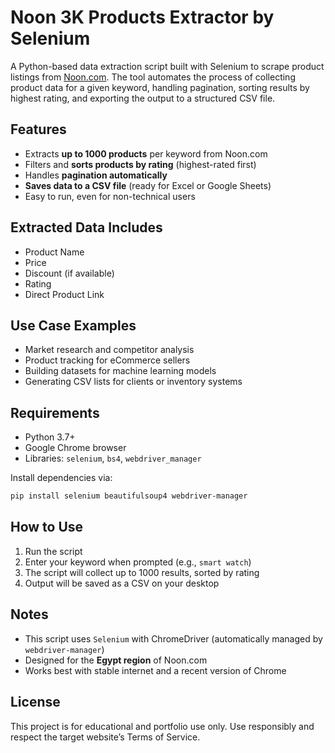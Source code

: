 # Noon 3K Products Extractor by Selenium


A Python-based data extraction script built with Selenium to scrape product listings from [Noon.com](https://www.noon.com/).
The tool automates the process of collecting product data for a given keyword, handling pagination, sorting results by highest rating, and exporting the output to a structured CSV file.

## Features

* Extracts **up to 1000 products** per keyword from Noon.com
* Filters and **sorts products by rating** (highest-rated first)
* Handles **pagination automatically**
* **Saves data to a CSV file** (ready for Excel or Google Sheets)
* Easy to run, even for non-technical users

## Extracted Data Includes

* Product Name
* Price
* Discount (if available)
* Rating
* Direct Product Link

## Use Case Examples

* Market research and competitor analysis
* Product tracking for eCommerce sellers
* Building datasets for machine learning models
* Generating CSV lists for clients or inventory systems

## Requirements

* Python 3.7+
* Google Chrome browser
* Libraries: `selenium`, `bs4`, `webdriver_manager`

Install dependencies via:

```bash
pip install selenium beautifulsoup4 webdriver-manager
```

## How to Use

1. Run the script
2. Enter your keyword when prompted (e.g., `smart watch`)
3. The script will collect up to 1000 results, sorted by rating
4. Output will be saved as a CSV on your desktop

## Notes

* This script uses `Selenium` with ChromeDriver (automatically managed by `webdriver-manager`)
* Designed for the **Egypt region** of Noon.com
* Works best with stable internet and a recent version of Chrome

## License

This project is for educational and portfolio use only. Use responsibly and respect the target website’s Terms of Service.
